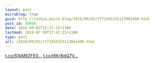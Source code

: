 ```yaml
---
layout: post
microblog: true
guid: http://joshua.micro.blog/2016/09/02/t771565155113062400.html
post_id: 35056
date: 2016-09-02T15:27:22+1100
lastmod: 2019-07-30T17:41:21+1100
type: post
url: /2016/09/02/t771565155113062400.html
---
```

[t.co/S1kM9ZFE0...](https://t.co/S1kM9ZFE06) [t.co/i6KrBdQ7V...](https://t.co/i6KrBdQ7VS)
